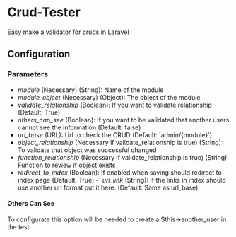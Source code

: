 # Crud-Tester
Easy make a validator for cruds in Laravel

## Configuration
### Parameters
- *module* (Necessary) (String): Name of the module
- *module_object* (Necessary) (Object): The object of the module
- *validate_relationship* (Boolean): If you want to validate relationship (Default: True)
- *others_can_see* (Boolean): If you want to be validated that another users cannot see the information (Default: false)
- *url_base* (URL): Url to check the CRUD (Default: 'admin/{module}')
- *object_relationship* (Necessary if validate_relationship is true) (String): To validate that object was successful changed
- *function_relationship* (Necessary if validate_relationship is true) (String): Function to review if object exists
- *redirect_to_index* (Boolean): If enabled when saving should redirect to index page (Default: True)
-¨*url_link* (String): If the links in index should use another url format put it here. (Default: Same as url_base)

#### Others Can See
To configurate this option will be needed to create a $this->another_user in the test.
